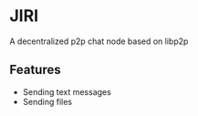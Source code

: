 # JIRI

A decentralized p2p chat node based on libp2p

## Features

- Sending text messages
- Sending files
